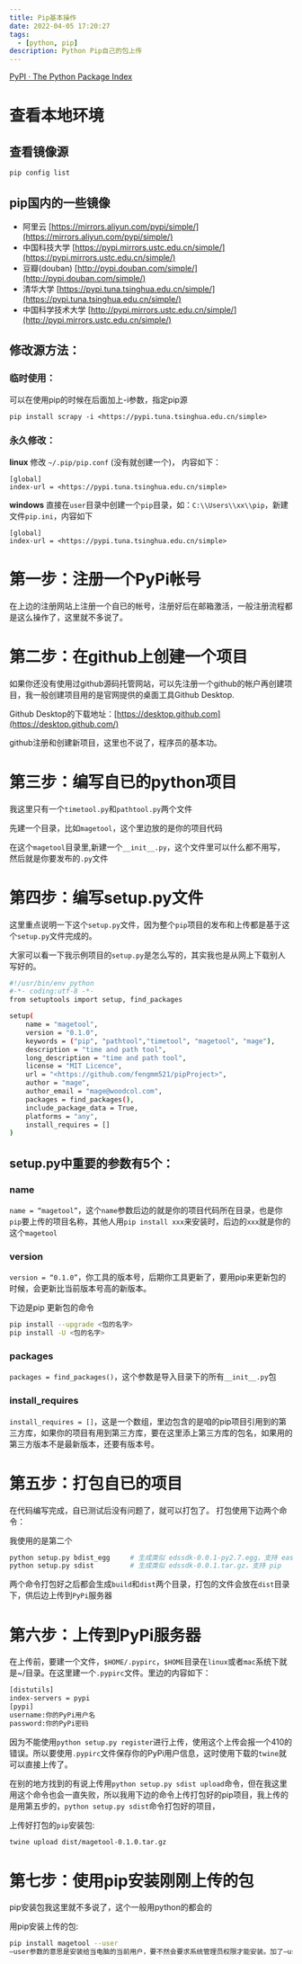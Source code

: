 ```yaml
---
title: Pip基本操作
date: 2022-04-05 17:20:27
tags:
  - [python, pip]
description: Python Pip自己的包上传
---
```


[PyPI · The Python Package Index](https://pypi.org/)

# 查看本地环境

## 查看镜像源

```bash
pip config list
```

## pip国内的一些镜像

-   阿里云 [](https://mirrors.aliyun.com/pypi/simple/)[https://mirrors.aliyun.com/pypi/simple/](https://mirrors.aliyun.com/pypi/simple/)
-   中国科技大学 [](https://pypi.mirrors.ustc.edu.cn/simple/)[https://pypi.mirrors.ustc.edu.cn/simple/](https://pypi.mirrors.ustc.edu.cn/simple/)
-   豆瓣(douban) [](http://pypi.douban.com/simple/)[http://pypi.douban.com/simple/](http://pypi.douban.com/simple/)
-   清华大学 [](https://pypi.tuna.tsinghua.edu.cn/simple/)[https://pypi.tuna.tsinghua.edu.cn/simple/](https://pypi.tuna.tsinghua.edu.cn/simple/)
-   中国科学技术大学 [](http://pypi.mirrors.ustc.edu.cn/simple/)[http://pypi.mirrors.ustc.edu.cn/simple/](http://pypi.mirrors.ustc.edu.cn/simple/)

## 修改源方法：

### 临时使用：

可以在使用pip的时候在后面加上-i参数，指定pip源

```
pip install scrapy -i <https://pypi.tuna.tsinghua.edu.cn/simple>
```

### 永久修改：

**linux** 修改 `~/.pip/pip.conf` (没有就创建一个)， 内容如下：

```
[global]
index-url = <https://pypi.tuna.tsinghua.edu.cn/simple>
```

**windows** 直接在`user`目录中创建一个`pip`目录，如：`C:\\Users\\xx\\pip`，新建文件`pip.ini`，内容如下

```
[global]
index-url = <https://pypi.tuna.tsinghua.edu.cn/simple>
```

# 第一步：注册一个PyPi帐号

在上边的注册网站上注册一个自已的帐号，注册好后在邮箱激活，一般注册流程都是这么操作了，这里就不多说了。

# 第二步：在github上创建一个项目

如果你还没有使用过github源码托管网站，可以先注册一个github的帐户再创建项目，我一般创建项目用的是官网提供的桌面工具Github Desktop.

Github Desktop的下载地址：[](https://desktop.github.com/)[https://desktop.github.com](https://desktop.github.com/)

github注册和创建新项目，这里也不说了，程序员的基本功。

# 第三步：编写自已的python项目

我这里只有一个`timetool.py`和`pathtool.py`两个文件

先建一个目录，比如`magetool`，这个里边放的是你的项目代码

在这个`magetool`目录里,新建一个`__init__.py`，这个文件里可以什么都不用写，然后就是你要发布的`.py`文件

# 第四步：编写setup.py文件

这里重点说明一下这个`setup.py`文件，因为整个`pip`项目的发布和上传都是基于这个`setup.py`文件完成的。

大家可以看一下我示例项目的`setup.py`是怎么写的，其实我也是从网上下载别人写好的。

```bash
#!/usr/bin/env python
#-*- coding:utf-8 -*-
from setuptools import setup, find_packages

setup(
	name = "magetool",
	version = "0.1.0",
	keywords = ("pip", "pathtool","timetool", "magetool", "mage"),
	description = "time and path tool",
	long_description = "time and path tool",
	license = "MIT Licence",
	url = "<https://github.com/fengmm521/pipProject>",
	author = "mage",
	author_email = "mage@woodcol.com",
	packages = find_packages(),
	include_package_data = True,
	platforms = "any",
	install_requires = []
)
```

## setup.py中重要的参数有5个：

### name

`name = “magetool”`，这个`name`参数后边的就是你的项目代码所在目录，也是你`pip`要上传的项目名称，其他人用`pip install xxx`来安装时，后边的`xxx`就是你的这个`magetool`

### version

`version = “0.1.0”`，你工具的版本号，后期你工具更新了，要用pip来更新包的时候，会更新比当前版本号高的新版本。

下边是pip 更新包的命令

```bash
pip install --upgrade <包的名字>
pip install -U <包的名字>
```

### packages

`packages = find_packages()`，这个参数是导入目录下的所有`__init__.py`包

### install_requires

`install_requires = []`，这是一个数组，里边包含的是咱的pip项目引用到的第三方库，如果你的项目有用到第三方库，要在这里添上第三方库的包名，如果用的第三方版本不是最新版本，还要有版本号。

# 第五步：打包自已的项目

在代码编写完成，自已测试后没有问题了，就可以打包了。 打包使用下边两个命令：

我使用的是第二个

```bash
python setup.py bdist_egg     # 生成类似 edssdk-0.0.1-py2.7.egg，支持 easy_install
python setup.py sdist         # 生成类似 edssdk-0.0.1.tar.gz，支持 pip
```

两个命令打包好之后都会生成`build`和`dist`两个目录，打包的文件会放在`dist`目录下，供后边上传到`PyPi`服务器

# 第六步：上传到PyPi服务器

在上传前，要建一个文件，`$HOME/.pypirc`，`$HOME`目录在`linux`或者`mac`系统下就是~/目录。在这里建一个`.pypirc`文件。里边的内容如下：

```bash
[distutils]
index-servers = pypi
[pypi]
username:你的PyPi用户名
password:你的PyPi密码
```

因为不能使用`python setup.py register`进行上传，使用这个上传会报一个410的错误。所以要使用`.pypirc`文件保存你的PyPi用户信息，这时使用下载的`twine`就可以直接上传了。

在别的地方找到的有说上传用`python setup.py sdist upload`命令，但在我这里用这个命令也会一直失败，所以我用下边的命令上传打包好的pip项目，我上传的是用第五步的，`python setup.py sdist`命令打包好的项目，

上传好打包的`pip`安装包:

```bash
twine upload dist/magetool-0.1.0.tar.gz
```

# 第七步：使用pip安装刚刚上传的包

pip安装包我这里就不多说了，这个一般用python的都会的

用pip安装上传的包:

```bash
pip install magetool --user
–user参数的意思是安装给当电脑的当前用户，要不然会要求系统管理员权限才能安装。加了–user之后就不用sudo的管理员权限了。
```